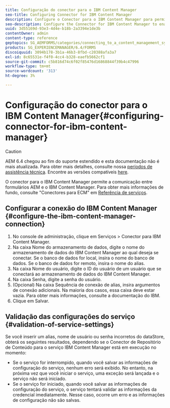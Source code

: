 ```yaml
---
title: Configuração do conector para o IBM Content Manager
seo-title: Configuring Connector for IBM Content Manager
description: Configure o Conector para o IBM Content Manager para permitir a comunicação entre AEM formulários e o IBM Content Manager.
seo-description: Configure the Connector for IBM Content Manager to enable communication between AEM forms and IBM Content Manager.
uuid: 3d55169d-93e3-4d4e-b18b-2a3394e1de3b
contentOwner: admin
content-type: reference
geptopics: SG_AEMFORMS/categories/connecting_to_a_content_management_system
products: SG_EXPERIENCEMANAGER/6.4/FORMS
discoiquuid: 3094b178-3b1a-46b3-8fbd-c20388afa3a7
exl-id: 8c65531e-f4f0-4cc4-b328-eaefb5662cf1
source-git-commit: c5b816d74c6f02f85476d16868844f39b4c47996
workflow-type: tm+mt
source-wordcount: '313'
ht-degree: 3%

---
```


# Configuração do conector para o IBM Content Manager{#configuring-connector-for-ibm-content-manager}

>[!CAUTION]
>
>AEM 6.4 chegou ao fim do suporte estendido e esta documentação não é mais atualizada. Para obter mais detalhes, consulte nossa [períodos de assistência técnica](https://helpx.adobe.com/br/support/programs/eol-matrix.html). Encontre as versões compatíveis [here](https://experienceleague.adobe.com/docs/).

O conector para o IBM Content Manager permite a comunicação entre formulários AEM e o IBM Content Manager. Para obter mais informações de fundo, consulte &quot;Conectores para ECM&quot; em [Referência de serviços](https://www.adobe.com/go/learn_aemforms_services_63).

## Configurar a conexão do IBM Content Manager {#configure-the-ibm-content-manager-connection}

1. No console de administração, clique em Serviços > Conector para IBM Content Manager.
1. Na caixa Nome do armazenamento de dados, digite o nome do armazenamento de dados do IBM Content Manager ao qual deseja se conectar. Se o banco de dados for local, insira o nome do banco de dados. Se o banco de dados for remoto, insira o nome do alias.
1. Na caixa Nome do usuário, digite o ID do usuário de um usuário que se conectará ao armazenamento de dados do IBM Content Manager.
1. Na caixa Senha, digite a senha do usuário.
1. (Opcional) Na caixa Sequência de conexão de alias, insira argumentos de conexão adicionais. Na maioria dos casos, essa caixa deve estar vazia. Para obter mais informações, consulte a documentação do IBM.
1. Clique em Salvar.

## Validação das configurações do serviço {#validation-of-service-settings}

Se você inserir um alias, nome de usuário ou senha incorretos do dataStore, obterá os seguintes resultados, dependendo se o Conector de Repositório de Conteúdo para o serviço IBM Content Manager está em execução no momento:

* Se o serviço for interrompido, quando você salvar as informações de configuração do serviço, nenhum erro será exibido. No entanto, na próxima vez que você iniciar o serviço, uma exceção será lançada e o serviço não será iniciado.
* Se o serviço for iniciado, quando você salvar as informações de configuração do serviço, o serviço tentará validar as informações da credencial imediatamente. Nesse caso, ocorre um erro e as informações de configuração não são salvas.
